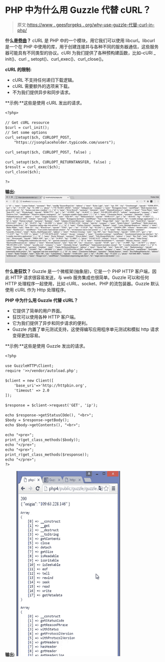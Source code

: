 # PHP 中为什么用 Guzzle 代替 cURL？

> 原文:[https://www . geesforgeks . org/why-use-guzzle-代替-curl-in-php/](https://www.geeksforgeeks.org/why-use-guzzle-instead-of-curl-in-php/)

**什么是[卷曲](https://www.geeksforgeeks.org/php-curl/)？**
cURL 是 PHP 中的一个模块，用它我们可以使用 libcurl。libcurl 是一个在 PHP 中使用的库，用于创建连接并与各种不同的服务器通信，这些服务器可能具有不同类型的协议。cURl 为我们提供了各种预构建函数，比如–cURl _ init()、curl _ setopt()、curl_exec()、curl_close()。

**cURL 的限制:**

*   cURL 不支持任何递归下载逻辑。
*   cURL 需要额外的选项来下载。
*   不为我们提供异步和同步请求。

**示例:**这些是使用 cURL 发出的请求。

```
<?php>

// Get cURL resource
$curl = curl_init();
// Set some options 
curl_setopt($ch, CURLOPT_POST, 
    "https://jsonplaceholder.typicode.com/users");

curl_setopt($ch, CURLOPT_POST, false) ;

curl_setopt($ch, CURLOPT_RETURNTANSFER, false) ;
$result = curl_exec($ch);
curl_close($ch);

?>
```

**输出:**
![](img/853845f8d78da0ceb55d9fa46322039d.png)

**什么是狂饮？**
Guzzle 是一个微框架(抽象层)，它是一个 PHP HTTP 客户端，因此 HTTP 请求很容易发送，与 web 服务集成也很简单。Guzzle 可以和任何 HTTP 处理程序一起使用，比如 cURL、socket、PHP 的流包装器。Guzzle 默认使用 cURL 作为 Http 处理程序。

**PHP 中为什么用 Guzzle 代替 cURL？**

*   它提供了简单的用户界面。
*   狂饮可以使用各种 HTTP 客户端。
*   它为我们提供了异步和同步请求的便利。
*   Guzzle 内置了单元测试支持，这使得编写应用程序单元测试和模拟 http 请求变得更加容易。

**示例:**这些是使用 Guzzle 发出的请求。

```
<?php

use GuzzleHTTP\Client;
require '>>/vendor/autoload.php';

$client = new Client([
    'base_uri'=>'http://httpbin.org',
    'timeout' => 2.0
]);

$response = $client->request('GET', 'ip');

echo $response->getStatusCOde(), "<br>";
$body = $response->getBody();
echo $body->getContents(), "<br>";

echo "<pre>";
print_r(get_class_methods($body));
echo "</pre>";
echo "<pre>";
print_r(get_class_methods($response));
echo "</pre>";
?>
```

**输出:**
![](img/eb2e23496242d687e9d9db627d198831.png)